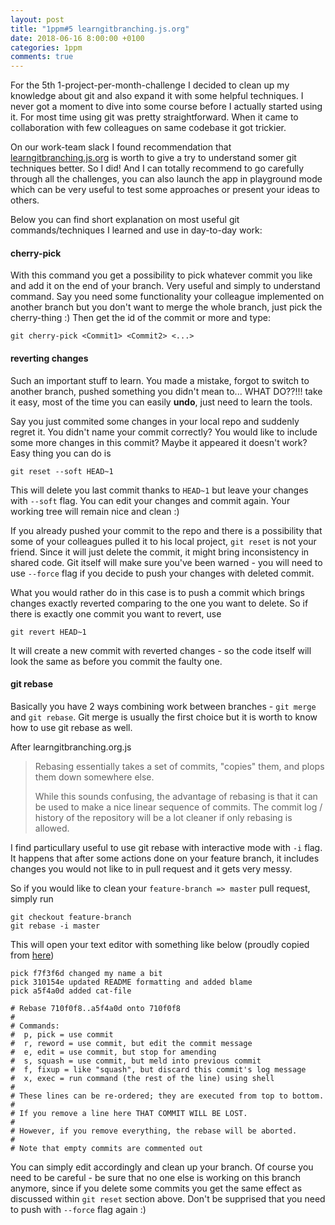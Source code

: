 ```yaml
---
layout: post
title: "1ppm#5 learngitbranching.js.org"
date: 2018-06-16 8:00:00 +0100
categories: 1ppm
comments: true
---
```


For the 5th 1-project-per-month-challenge I decided to clean up my knowledge about git and also expand it with some helpful techniques. I never got a moment to dive into some course before I actually started using it. For most time using git was pretty straightforward. When it came to collaboration with few colleagues on same codebase it got trickier. 

On our work-team slack I found recommendation that [learngitbranching.js.org](https://learngitbranching.js.org/) is worth to give a try to understand somer git techniques better. So I did! And I can totally recommend to go carefully through all the challenges, you can also launch the app in playground mode which can be very useful to test some approaches or present your ideas to others.

Below you can find short explanation on most useful git commands/techniques I learned and use in day-to-day work:

#### __cherry-pick__

With this command you get a possibility to pick whatever commit you like and add it on the end of your branch. Very useful and simply to understand command. Say you need some functionality your colleague implemented on another branch but you don't want to merge the whole branch, just pick the cherry-thing :) Then get the id of the commit or more and type:

```
git cherry-pick <Commit1> <Commit2> <...>
```

#### __reverting changes__

Such an important stuff to learn. You made a mistake, forgot to switch to another branch, pushed something you didn't mean to... WHAT DO??!!! take it easy, most of the time you can easily __undo__, just need to learn the tools.

Say you just commited some changes in your local repo and suddenly regret it. You didn't name your commit correctly? You would like to include some more changes in this commit? Maybe it appeared it doesn't work? Easy thing you can do is

```
git reset --soft HEAD~1
```

This will delete you last commit thanks to `HEAD~1` but leave your changes with `--soft` flag. You can edit your changes and commit again. Your working tree will remain nice and clean :)

If you already pushed your commit to the repo and there is a possibility that some of your colleagues pulled it to his local project, `git reset` is not your friend. Since it will just delete the commit, it might bring inconsistency in shared code. Git itself will make sure you've been warned - you will need to  use `--force` flag if you decide to push your changes with deleted commit.

What you would rather do in this case is to push a commit which brings changes exactly reverted comparing to the one you want to delete. So if there is exactly one commit you want to revert, use

```
git revert HEAD~1
```

It will create a new commit with reverted changes - so the code itself will look the same as before you commit the faulty one.

#### __git rebase__

Basically you have 2 ways combining work between branches - `git merge` and `git rebase`. Git merge is usually the first choice but it is worth to know how to use git rebase as well.

After learngitbranching.org.js

> Rebasing essentially takes a set of commits, "copies" them, and plops them down somewhere else.
>
> While this sounds confusing, the advantage of rebasing is that it can be used to make a nice linear sequence of commits. The commit log / history of the repository will be a lot cleaner if only rebasing is allowed.

I find particullary useful to use git rebase with interactive mode with `-i` flag. It happens that after some actions done on your feature branch, it includes changes you would not like to in pull request and it gets very messy.

So if you would like to clean your `feature-branch => master` pull request, simply run 

```
git checkout feature-branch
git rebase -i master
```

This will open your text editor with something like below (proudly copied from [here](https://git-scm.com/book/en/v2/Git-Tools-Rewriting-History))

```
pick f7f3f6d changed my name a bit
pick 310154e updated README formatting and added blame
pick a5f4a0d added cat-file

# Rebase 710f0f8..a5f4a0d onto 710f0f8
#
# Commands:
#  p, pick = use commit
#  r, reword = use commit, but edit the commit message
#  e, edit = use commit, but stop for amending
#  s, squash = use commit, but meld into previous commit
#  f, fixup = like "squash", but discard this commit's log message
#  x, exec = run command (the rest of the line) using shell
#
# These lines can be re-ordered; they are executed from top to bottom.
#
# If you remove a line here THAT COMMIT WILL BE LOST.
#
# However, if you remove everything, the rebase will be aborted.
#
# Note that empty commits are commented out
```

You can simply edit accordingly and clean up your branch. Of course you need to be careful - be sure that no one else is working on this branch anymore, since if you delete some commits you get the same effect as discussed within `git reset` section above. Don't be supprised that you need to push with `--force` flag again :)